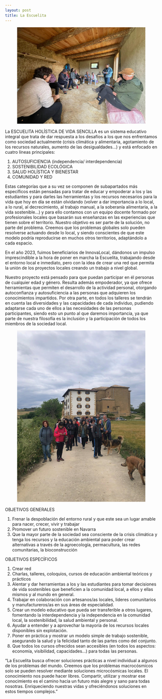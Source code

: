 ```yaml
---
layout: post
title: La Escuelita
---
```



<p>
<figure>
    <img alt="La escuelita 2" src="/assets/images/Foto2.png">
</figure>
<p>


La ESCUELITA HOLÍSTICA DE VIDA SENCILLA es un sistema educativo integral que trata
de dar respuesta a los desafíos a los que nos enfrentamos como sociedad actualmente (crisis
climática y alimentaria, agotamiento de los recursos naturales, aumento de las desigualdades...)
y está enfocado en cuatro líneas principales:  <br>

1) AUTOSUFICIENCIA (independencia/ interdependencia)  <br>
2) SOSTENIBILIDAD ECOLÓGICA    <br>
3) SALUD HOLÍSTICA Y BIENESTAR    <br>
4) COMUNIDAD Y RED  <br>

Estas categorías que a su vez se componen de subapartados más específicos están pensadas para
tratar de educar y empoderar a los y las estudiantes y para darles las herramientas y los recursos
necesarios para la vida que hoy en día se están olvidando (volver a dar importancia a lo local, a
lo rural, al decrecimiento, al trabajo manual, a la soberanía alimentaria, a la vida sostenible…) y
para ello contamos con un equipo docente formado por profesionales locales que basarán sus
enseñanzas en las experiencias que tienen sobre el territorio. Nuestro objetivo es ser parte de la
solución, no parte del problema. Creemos que los problemas globales solo pueden resolverse
actuando desde lo local, y siendo conscientes de que este modelo podría reproducirse en muchos
otros territorios, adaptándolo a cada espacio.  

En el año 2023, fuimos beneficiarios de InnovaLocal, dándonos un impulso imprescindible a la hora de poner en marcha la Escuelita, trabajando desde el entorno local e inmediato, pero con la idea de crear una red que permita la unión de los proyectos locales creando un trabajo a nivel global.  

Nuestro proyecto está pensado para que puedan participar en él personas de cualquier edad y
género. Resulta además empoderador, ya que ofrece herramientas que permiten el desarrollo de
la actividad personal, otorgando autoconfianza y autosuficiencia a las personas que adquieren
los conocimientos impartidos. Por otra parte, en todos los talleres se tendrán en cuenta las
diversidades y las capacidades de cada individuo, pudiendo adaptarse cada uno de ellos a las
necesidades de las personas participantes, siendo esto un punto al que daremos importancia, ya
que parte de nuestra filosofía es la inclusión y la participación de todos los miembros de la
sociedad local.  


<p>
<figure>
    <img alt="La escuelita 2" src="/assets/images/Foto3.png">
</figure>
<p>


OBJETIVOS GENERALES  
1. Frenar la despoblación del entorno rural y que este sea un lugar amable para nacer,
crecer, vivir y trabajar  
2. Promover un futuro sostenible en Navarra  
3. Que la mayor parte de la sociedad sea consciente de la crisis climática y tenga los
recursos y la educación ambiental para poder crear alternativas a través de la
agroecología, permacultura, las redes comunitarias, la bioconstrucción  

OBJETIVOS ESPECÍFICOS  
1. Crear red  
2. Charlas, talleres, coloquios, cursos de educación ambiental teóricos y prácticos   
3. Alentar y dar herramientas a los y las estudiantes para tomar decisiones de vida
sostenibles que beneficien a la comunidad local, a ellos y ellas mismos y al mundo en
general.  
4. Trabajar en colaboración con artesanos/as locales, lideres comunitarios y
manufactureros/as en sus áreas de especialidad.  
5. Crear un modelo educativo que pueda ser transferible a otros lugares, fomentando la
interdependencia y la independencia en la comunidad local, la sostenibilidad, la salud
ambiental y personal.  
6. Ayudar a entender y a aprovechar la mayoría de los recursos locales disponibles sin
explotación.  
7. Poner en práctica y mostrar un modelo simple de trabajo sostenible, asegurando la
salud y la felicidad tanto de las partes como del conjunto.  
8. Que todos los cursos ofrecidos sean accesibles (en todos los aspectos: economía,
visibilidad, capacidades...) para todas las personas.  

“La Escuelita busca ofrecer soluciones prácticas a nivel individual a algunos de los
problemas del mundo. Creemos que los problemas macrocósmicos solo se pueden
resolver mediante soluciones microcósmicas locales.
El conocimiento nos puede hacer libres. Compartir, utilizar y mostrar ese
conocimiento es el camino hacia un futuro más alegre y sano para todas nosotras.
Enriqueciendo nuestras vidas y ofreciéndonos soluciones en estos tiempos
complejos.”


